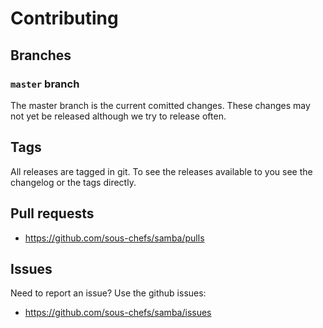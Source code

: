 # Contributing

## Branches

### `master` branch

The master branch is the current comitted changes. These changes may not yet be released although we try to release often.

## Tags

All releases are tagged in git. To see the releases available to you see the changelog or the tags directly.


## Pull requests

- <https://github.com/sous-chefs/samba/pulls>

## Issues

Need to report an issue? Use the github issues:

- <https://github.com/sous-chefs/samba/issues>
